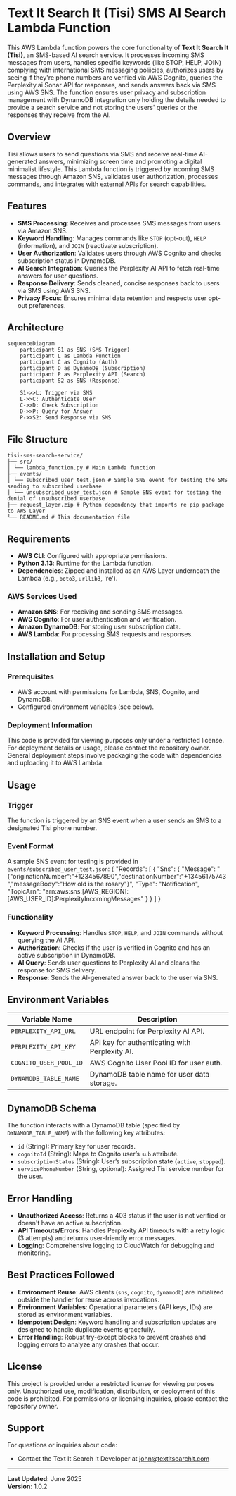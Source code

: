 # Text It Search It (Tisi) SMS AI Search Lambda Function
This AWS Lambda function powers the core functionality of **Text It Search It (Tisi)**, an SMS-based AI search service. It processes incoming SMS messages from users, handles specific keywords (like STOP, HELP, JOIN) complying with international SMS messaging poliicies, authorizes users by seeing if they're phone numbers are verified via AWS Cognito, queries the Perplexity.ai Sonar API for responses, and sends answers back via SMS using AWS SNS. The function ensures user privacy and subscription management with DynamoDB integration only holding the details needed to provide a search service and not storing the users' queries or the responses they receive from the AI.

## Overview
Tisi allows users to send questions via SMS and receive real-time AI-generated answers, minimizing screen time and promoting a digital minimalist lifestyle. This Lambda function is triggered by incoming SMS messages through Amazon SNS, validates user authorization, processes commands, and integrates with external APIs for search capabilities.

## Features
- **SMS Processing**: Receives and processes SMS messages from users via Amazon SNS.
- **Keyword Handling**: Manages commands like `STOP` (opt-out), `HELP` (information), and `JOIN` (reactivate subscription).
- **User Authorization**: Validates users through AWS Cognito and checks subscription status in DynamoDB.
- **AI Search Integration**: Queries the Perplexity AI API to fetch real-time answers for user questions.
- **Response Delivery**: Sends cleaned, concise responses back to users via SMS using AWS SNS.
- **Privacy Focus**: Ensures minimal data retention and respects user opt-out preferences.

## Architecture
```mermaid
sequenceDiagram
    participant S1 as SNS (SMS Trigger)
    participant L as Lambda Function
    participant C as Cognito (Auth)
    participant D as DynamoDB (Subscription)
    participant P as Perplexity API (Search)
    participant S2 as SNS (Response)
    
    S1->>L: Trigger via SMS
    L->>C: Authenticate User
    C->>D: Check Subscription
    D->>P: Query for Answer
    P->>S2: Send Response via SMS
```
## File Structure
```
tisi-sms-search-service/
├── src/
│ └── lambda_function.py # Main Lambda function 
├── events/
│ └── subscribed_user_test.json # Sample SNS event for testing the SMS sending to subscribed userbase
│ └── unsubscribed_user_test.json # Sample SNS event for testing the denial of unsubscribed userbase
├── request_layer.zip # Python dependency that imports re pip package to AWS Layer
└── README.md # This documentation file
```
## Requirements

- **AWS CLI**: Configured with appropriate permissions.
- **Python 3.13**: Runtime for the Lambda function.
- **Dependencies**: Zipped and installed as an AWS Layer underneath the Lambda (e.g., `boto3`, `urllib3`, 're').

### AWS Services Used
- **Amazon SNS**: For receiving and sending SMS messages.
- **AWS Cognito**: For user authentication and verification.
- **Amazon DynamoDB**: For storing user subscription data.
- **AWS Lambda**: For processing SMS requests and responses.

## Installation and Setup
### Prerequisites
- AWS account with permissions for Lambda, SNS, Cognito, and DynamoDB.
- Configured environment variables (see below).

### Deployment Information
This code is provided for viewing purposes only under a restricted license. For deployment details or usage, please contact the repository owner. General deployment steps involve packaging the code with dependencies and uploading it to AWS Lambda.

## Usage

### Trigger
The function is triggered by an SNS event when a user sends an SMS to a designated Tisi phone number.

### Event Format
A sample SNS event for testing is provided in `events/subscribed_user_test.json`:
{
  "Records": [
    {
      "Sns": {
        "Message": "{\"originationNumber\":\"+1234567890\",\"destinationNumber\":\"+13456175743\",\"messageBody\":\"How old is the rosary\"}",
        "Type": "Notification",
        "TopicArn": "arn:aws:sns:[AWS_REGION]:[AWS_USER_ID]:PerplexityIncomingMessages"
      }
    }
  ]
}

### Functionality
- **Keyword Processing**: Handles `STOP`, `HELP`, and `JOIN` commands without querying the AI API.
- **Authorization**: Checks if the user is verified in Cognito and has an active subscription in DynamoDB.
- **AI Query**: Sends user questions to Perplexity AI and cleans the response for SMS delivery.
- **Response**: Sends the AI-generated answer back to the user via SNS.

## Environment Variables
| Variable Name             | Description                                      |
|---------------------------|--------------------------------------------------|
| `PERPLEXITY_API_URL`      | URL endpoint for Perplexity AI API.             |
| `PERPLEXITY_API_KEY`      | API key for authenticating with Perplexity AI.  |
| `COGNITO_USER_POOL_ID`    | AWS Cognito User Pool ID for user auth.         |
| `DYNAMODB_TABLE_NAME`     | DynamoDB table name for user data storage.      |

## DynamoDB Schema
The function interacts with a DynamoDB table (specified by `DYNAMODB_TABLE_NAME`) with the following key attributes:
- `id` (String): Primary key for user records.
- `cognitoId` (String): Maps to Cognito user’s `sub` attribute.
- `subscriptionStatus` (String): User’s subscription state (`active`, `stopped`).
- `servicePhoneNumber` (String, optional): Assigned Tisi service number for the user.

## Error Handling
- **Unauthorized Access**: Returns a 403 status if the user is not verified or doesn't have an active subscription.
- **API Timeouts/Errors**: Handles Perplexity API timeouts with a retry logic (3 attempts) and returns user-friendly error messages.
- **Logging**: Comprehensive logging to CloudWatch for debugging and monitoring.

## Best Practices Followed
- **Environment Reuse**: AWS clients (`sns`, `cognito`, `dynamodb`) are initialized outside the handler for reuse across invocations.
- **Environment Variables**: Operational parameters (API keys, IDs) are stored as environment variables.
- **Idempotent Design**: Keyword handling and subscription updates are designed to handle duplicate events gracefully.
- **Error Handling**: Robust try-except blocks to prevent crashes and logging errors to analyze any crashes that occur.

## License
This project is provided under a restricted license for viewing purposes only. Unauthorized use, modification, distribution, or deployment of this code is prohibited. For permissions or licensing inquiries, please contact the repository owner.

## Support
For questions or inquiries about code:
- Contact the Text It Search It Developer at john@textitsearchit.com
---
**Last Updated**: June 2025  
**Version**: 1.0.2  
